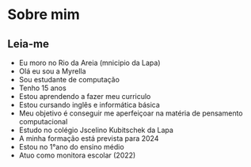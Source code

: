 # Sobre mim
## Leia-me 
- Eu moro no Rio da Areia (mnicipio da Lapa)
- Olá eu sou a Myrella
- Sou estudante  de computação
- Tenho 15 anos 
- Estou  aprendendo a fazer meu curriculo
- Estou cursando inglês e informática básica
- Meu objetivo é conseguir me aperfeiçoar na matéria de pensamento computacional 
- Estudo no colégio Jscelino Kubitschek da Lapa
- A minha formação está prevista para 2024
- Estou no 1°ano do ensino médio  
- Atuo como monitora escolar (2022)

